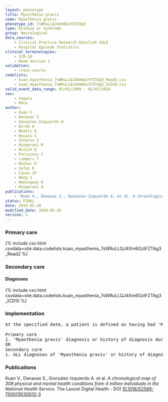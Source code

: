 ```yaml
---
layout: phenotype
title: Myasthenia gravis
name: Myasthenia gravis
phenotype_id: 7sWRuLLQJ4Xm6GztFZTAg3 
type: Disease or Syndrome
group: Neurological
data_sources: 
    - Clinical Practice Research Datalink GOLD
    - Hospital Episode Statistics
clinical_terminologies: 
    - ICD-10
    - Read Version 2
validation: 
    - cross-source
codelists: 
    - kuan_myasthenia_7sWRuLLQJ4Xm6GztFZTAg3_Read2.csv
    - kuan_myasthenia_7sWRuLLQJ4Xm6GztFZTAg3_ICD10.csv
valid_event_data_range: 01/01/1999 - 01/07/2016
sex: 
    - Female
    - Male
author: 
    - Kuan V
    - Denaxas S
    - Gonzalez-Izquierdo A
    - Direk K
    - Bhatti O
    - Husain S
    - Sutaria S
    - Hingorani M
    - Nitsch D
    - Parisinos C
    - Lumbers T
    - Mathur R
    - Sofat R
    - Casas JP
    - Wong I
    - Hemingway H
    - Hingorani A
publications: 
    - 'Kuan V., Denaxas S., Gonzalez-Izquierdo A. et al. A chronological map of 308 physical and mental health conditions from 4 million individuals in the National Health Service. The Lancet Digital Health - DOI: 10.1016/S2589-7500(19)30012-3' 
status: FINAL
date: 2019-05-20
modified_date: 2019-05-20
version: 1
---
```

### Primary care 
{% include csv.html csvdata=site.data.codelists.kuan_myasthenia_7sWRuLLQJ4Xm6GztFZTAg3_Read2 %}
### Secondary care 
#### Diagnoses 
{% include csv.html csvdata=site.data.codelists.kuan_myasthenia_7sWRuLLQJ4Xm6GztFZTAg3_ICD10 %}
### Implementation 
<pre>At the specified date, a patient is defined as having had 'Myasthenia gravis' IF they meet the criteria for any of the following on or before the specified date. The earliest date on which the individual meets any of the following criteria on or before the specified date is defined as the first event date:

Primary care
1. 'Myasthenia gravis' diagnosis or history of diagnosis during a consultation 
OR
Secondary care
1. ALL diagnoses of 'Myasthenia gravis' or history of diagnosis during a hospitalization</pre> 
 
### Publications 
Kuan V., Denaxas S., Gonzalez-Izquierdo A. et al. _A chronological map of 308 physical and mental health conditions from 4 million individuals in the National Health Service_. The Lancet Digital Health - DOI <a href='https://www.thelancet.com/journals/landig/article/PIIS2589-7500(19)30012-3/fulltext'>10.1016/S2589-7500(19)30012-3</a>